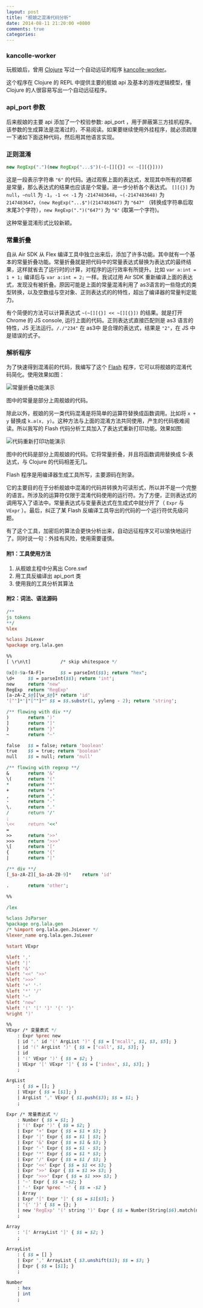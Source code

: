 ```yaml
---
layout: post
title: "舰娘之混淆代码分析"
date: 2014-08-11 21:20:00 +0800
comments: true
categories:
---
```


### kancolle-worker
玩舰娘后，曾用 [Clojure][0] 写过一个自动远征的程序 [kancolle-worker][1]。

这个程序在 Clojure 的 REPL 中提供主要的舰娘 api 及基本的游戏逻辑模型，懂 Clojure 的人很容易写出一个自动远征程序。

### api_port 参数
后来舰娘的主要 api 添加了一个校验参数: api_port ，用于屏蔽第三方挂机程序。该参数的生成算法是混淆过的，不易阅读。如果要继续使用外挂程序，就必须疏理一下诸如下面这种代码，然后用其他语言实现。

<!-- more -->

### 正则混淆

```javascript
new RegExp(".")(new RegExp("...$")(~(~[][{}] << ~[][{}])))
```

这是一段表示字符串 `"6"` 的代码。通过观察上面的表达式，发现其中所有的项都是常量，那么表达式的结果也应该是个常量。进一步分析各个表达式。
`[][{}]` 为 `null`，`~null` 为 `-1`，`-1 << -1` 为 `-2147483648`，`~(-2147483648)` 为 `2147483647`，`(new RegExp("...$")(2147483647)` 为 `"647"` （转换成字符串后取末尾3个字符），`new RegExp(".")("647")` 为 `"6"` (取第一个字符)。

这种常量混淆形式比较新颖。

### 常量折叠
自从 Air SDK 从 Flex 编译工具中独立出来后，添加了许多功能。其中就有一个基本的常量折叠功能。常量折叠就是把代码中的常量表达式替换为表达式的最终结果，这样就省去了运行时的计算，对程序的运行效率有所提升。比如 `var a:int = 1 + 1;` 编译后与 `var a:int = 2;` 一样。我试过用 Air SDK 重新编译上面的表达式，发现没有被折叠。原因可能是上面的常量混淆利用了 as3语言的一些隐式的类型转换，以及空数组与空对象、正则表达式的的特性，超出了编译器的常量判定能力。

有个简便的方法可以计算表达式 `~(~[][{}] << ~[][{}])` 的结果。就是打开 Chrome 的 JS console, 运行上面的代码。正则表达式直接匹配则是 as3 语言的特性，JS 无法运行。`/./"234"` 在 as3中 是合理的表达式，结果是 `"2"`，在 JS 中是错误的式子。

### 解析程序
为了快速得到混淆前的代码，我编写了这个 [Flash][2] 程序，它可以将舰娘的混淆代码简化。使用效果如图：

![常量折叠功能演示](/images/posts/2014-08-11-remove-kancolle-obfus/image1.png)

图中的常量是部分上周舰娘的代码。

除此以外，舰娘的另一类代码混淆是将简单的运算符替换成函数调用。比如将 `x + y` 替换成 `k.a(x, y)`。这种方法与上面的混淆方法共同使用，产生的代码极难阅读。所以我写的 Flash 代码分析工具加入了表达式重新打印功能。效果如图:

![代码重新打印功能演示](/images/posts/2014-08-11-remove-kancolle-obfus/image2.png)

图中的代码是部分上周舰娘的代码。它将常量折叠，并且将函数调用替换成 S-表达式，与 Clojure 的代码相差无几。

Flash 程序是用编译器生成工具所写，主要源码在附录。

它的主要目的在于分析舰娘中混淆的代码并转换为可读形式，所以并不是一个完整的语言。所涉及的运算符仅限于混淆代码使用的运行符。为了方便，正则表达式的调用写入了语法中。常量表达式与变量表达式在生成式中就分开了（ `Expr` 与 `VExpr` ）。最后，纠正了某 Flash 反编译工具导出的代码的一个运行符优先级问题。

有了这个工具，加密后的算法会更快分析出来，自动远征程序又可以愉快地运行了。同时说一句：外挂有风险，使用需要谨慎。

#### 附1：工具使用方法
  1. 从舰娘主程中分离出 Core.swf
  2. 用工具反编译出 api_port 类
  3. 使用我的工具分析其算法

#### 附2：词法、语法源码
```perl
/**
js tokens
**/
%lex

%class JsLexer
%package org.lala.gen

%%
[ \r\n\t]			/* skip whitespace */

0x[0-9a-fA-F]+		$$ = parseInt($$); return "hex";
\d+		$$ = parseInt($$); return 'int';
new     return 'new'
RegExp  return 'RegExp'
[a-zA-Z_$@][\w_$@]* return 'id'
'[^']*'|"[^"]*" $$ = $$.substr(1, yyleng - 2); return 'string';

/** flowing with div **/
)		return ')'
]		return ']'
}		return '}'
~		return '~'

false	$$ = false; return 'boolean'
true	$$ = true; return 'boolean'
null	$$ = null; return 'null'

/** flowing with regexp **/
&		return '&'
\(		return '('
*		return '*'
+		return '+'
,		return ','
-		return '-'
\.		return '.'
/		return '/'
;		
\<<		return '<<'
=		
>>		return '>>'
>>>		return '>>>'
\[		return '['
{		return '{'
|		return '|'

/** div **/
[_$a-zA-Z][_$a-zA-Z0-9]*	return 'id'

.		return 'other';

%%

/lex

%class JsParser
%package org.lala.gen
/* %import org.lala.gen.JsLexer */
%lexer_name org.lala.gen.JsLexer

%start VExpr

%left ','
%left '|'
%left '&'
%left '<<' '>>'
%left '>>>'
%left '+' '-'
%left '*' '/'
%left '~'
%left 'new'
%left '(' '[' ']' '{' '}'
%right ')'

%%
VExpr /* 变量表式 */
	: Expr %prec new
	| id '.' id '(' ArgList ')' { $$ = ['mcall', $1, $3, $5]; }
	| id '(' ArgList ')' { $$ = ['call', $1, $3]; }
	| id
	| '(' VExpr ')' { $$ = $2; }
	| VExpr '[' VExpr ']' { $$ = ['index', $1, $3]; }
	;

ArgList
	: { $$ = []; }
	| VExpr { $$ = [$1]; }
	| ArgList ',' VExpr { $1.push($3); $$ = $1; }
	;

Expr /* 常量表达式 */
	: Number { $$ = $1; }
	| '(' Expr ')' { $$ = $2; }
	| Expr '+' Expr { $$ = $1 + $3; }
	| Expr '|' Expr { $$ = $1 | $3; }
	| Expr '&' Expr { $$ = $1 & $3; }
	| Expr '-' Expr { $$ = $1 - $3; }
	| Expr '*' Expr { $$ = $1 * $3; }
	| Expr '/' Expr { $$ = $1 / $3; }
	| Expr '<<' Expr { $$ = $1 << $3; }
	| Expr '>>' Expr { $$ = $1 >> $3; }
	| Expr '>>>' Expr { $$ = $1 >>> $3; }
	| '~' Expr { $$ = ~$2; }
	| '-' Expr %prec '~' { $$ = -$2 }
	| Array
	| Expr '[' Expr ']' { $$ = $1[$3]; }
	| '{' '}' { $$ = {}; }
	| new 'RegExp' '(' string ')' Expr { $$ = Number(String($6).match(new RegExp($4))[0]); }
	;

Array
	: '[' ArrayList ']' { $$ = $2; }
	;

ArrayList
	: { $$ = [] }
	| Expr ',' ArrayList { $3.unshift($1); $$ = $3; }
	| Expr { $$ = [$1]; }
	;

Number
	: hex
	| int
	;
```

[0]: http://clojure.org/
[1]: https://github.com/aristotle9/kancolle-worker
[2]: /images/posts/2014-08-11-remove-kancolle-obfus/demo.swf

